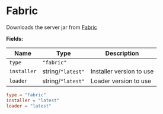 # Fabric

Downloads the server jar from [Fabric](https://fabricmc.net/)

**Fields:**

| Name | Type | Description |
| --- | --- | --- |
| `type` | `"fabric"` | |
| `installer` | string/`"latest"` | Installer version to use
| `loader` | string/`"latest"` | Loader version to use

```toml
type = "fabric"
installer = "latest"
loader = "latest"
```
